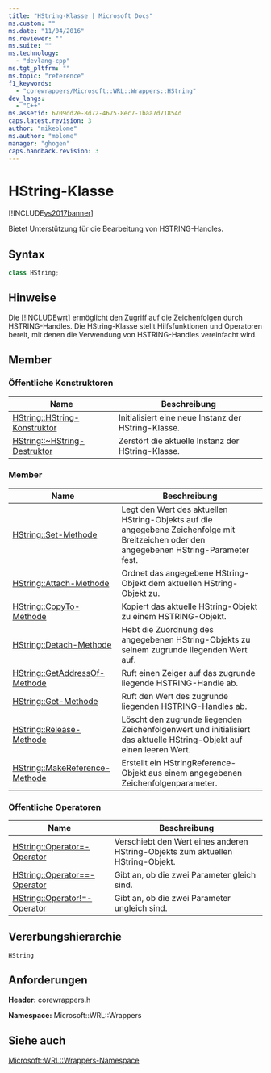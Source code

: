 ```yaml
---
title: "HString-Klasse | Microsoft Docs"
ms.custom: ""
ms.date: "11/04/2016"
ms.reviewer: ""
ms.suite: ""
ms.technology: 
  - "devlang-cpp"
ms.tgt_pltfrm: ""
ms.topic: "reference"
f1_keywords: 
  - "corewrappers/Microsoft::WRL::Wrappers::HString"
dev_langs: 
  - "C++"
ms.assetid: 6709dd2e-8d72-4675-8ec7-1baa7d71854d
caps.latest.revision: 3
author: "mikeblome"
ms.author: "mblome"
manager: "ghogen"
caps.handback.revision: 3
---
```

# HString-Klasse
[!INCLUDE[vs2017banner](../assembler/inline/includes/vs2017banner.md)]

Bietet Unterstützung für die Bearbeitung von HSTRING\-Handles.  
  
## Syntax  
  
```cpp  
class HString;  
```  
  
## Hinweise  
 Die [!INCLUDE[wrt](../atl/reference/includes/wrt_md.md)] ermöglicht den Zugriff auf die Zeichenfolgen durch HSTRING\-Handles.  Die HString\-Klasse stellt Hilfsfunktionen und Operatoren bereit, mit denen die Verwendung von HSTRING\-Handles vereinfacht wird.  
  
## Member  
  
### Öffentliche Konstruktoren  
  
|Name|**Beschreibung**|  
|----------|----------------------|  
|[HString::HString\-Konstruktor](../windows/hstring-hstring-constructor.md)|Initialisiert eine neue Instanz der HString\-Klasse.|  
|[HString::~HString\-Destruktor](../windows/hstring-tilde-hstring-destructor.md)|Zerstört die aktuelle Instanz der HString\-Klasse.|  
  
### Member  
  
|Name|**Beschreibung**|  
|----------|----------------------|  
|[HString::Set\-Methode](../windows/hstring-set-method.md)|Legt den Wert des aktuellen HString\-Objekts auf die angegebene Zeichenfolge mit Breitzeichen oder den angegebenen HString\-Parameter fest.|  
|[HString::Attach\-Methode](../windows/hstring-attach-method.md)|Ordnet das angegebene HString\-Objekt dem aktuellen HString\-Objekt zu.|  
|[HString::CopyTo\-Methode](../windows/hstring-copyto-method.md)|Kopiert das aktuelle HString\-Objekt zu einem HSTRING\-Objekt.|  
|[HString::Detach\-Methode](../windows/hstring-detach-method.md)|Hebt die Zuordnung des angegebenen HString\-Objekts zu seinem zugrunde liegenden Wert auf.|  
|[HString::GetAddressOf\-Methode](../windows/hstring-getaddressof-method.md)|Ruft einen Zeiger auf das zugrunde liegende HSTRING\-Handle ab.|  
|[HString::Get\-Methode](../windows/hstring-get-method.md)|Ruft den Wert des zugrunde liegenden HSTRING\-Handles ab.|  
|[HString::Release\-Methode](../windows/hstring-release-method.md)|Löscht den zugrunde liegenden Zeichenfolgenwert und initialisiert das aktuelle HString\-Objekt auf einen leeren Wert.|  
|[HString::MakeReference\-Methode](../windows/hstring-makereference-method.md)|Erstellt ein HStringReference\-Objekt aus einem angegebenen Zeichenfolgenparameter.|  
  
### Öffentliche Operatoren  
  
|Name|**Beschreibung**|  
|----------|----------------------|  
|[HString::Operator\=\-Operator](../windows/hstring-operator-assign-operator.md)|Verschiebt den Wert eines anderen HString\-Objekts zum aktuellen HString\-Objekt.|  
|[HString::Operator\=\=\-Operator](../windows/hstring-operator-equality-operator.md)|Gibt an, ob die zwei Parameter gleich sind.|  
|[HString::Operator\!\=\-Operator](../windows/hstring-operator-inequality-operator.md)|Gibt an, ob die zwei Parameter ungleich sind.|  
  
## Vererbungshierarchie  
 `HString`  
  
## Anforderungen  
 **Header:** corewrappers.h  
  
 **Namespace:** Microsoft::WRL::Wrappers  
  
## Siehe auch  
 [Microsoft::WRL::Wrappers\-Namespace](../windows/microsoft-wrl-wrappers-namespace.md)
